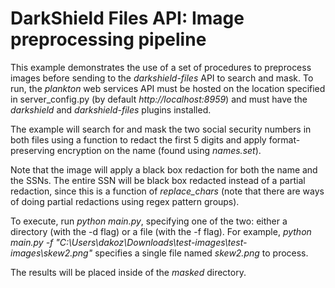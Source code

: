 # DarkShield Files API: Image preprocessing pipeline

This example demonstrates the use of a set of procedures to preprocess images before sending to the *darkshield-files* API to search and 
mask. To run, the *plankton* web services API must be 
hosted on the location specified in server_config.py (by default *http://localhost:8959*) and must have the *darkshield* and 
*darkshield-files* plugins installed.

The example will search for and mask the two social security numbers in both
files using a function to redact the first 5 digits and apply format-preserving
encryption on the name (found using *names.set*).

Note that the image will apply a black box redaction for both the name and the
SSNs. The entire SSN will be black box redacted instead of a partial redaction,
since this is a function of *replace_chars* (note that there are ways of doing
partial redactions using regex pattern groups).

To execute, run *python main.py*, specifying one of the two: either a directory (with the -d flag) or a file (with the -f flag).
For example,
*python main.py -f "C:\Users\dakoz\Downloads\test-images\test-images\skew2.png"*
specifies a single file named *skew2.png* to process.

The results will be placed inside of the *masked* directory.
